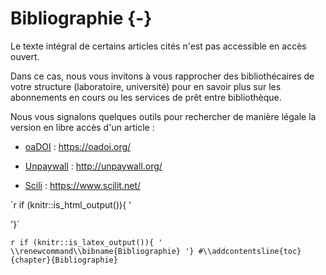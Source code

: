 # Bibliographie {-}

Le texte intégral de certains articles cités n'est pas accessible en accès ouvert. 

Dans ce cas, nous vous invitons à vous rapprocher des bibliothécaires de votre structure (laboratoire, université) pour en savoir plus sur les abonnements en cours ou les services de prêt entre bibliothèque. 

Nous vous signalons quelques outils pour rechercher de manière légale la version en libre accès d'un article :

- [oaDOI](https://oadoi.org/) : https://oadoi.org/

- [Unpaywall](http://unpaywall.org/) : http://unpaywall.org/

- [Scili](https://www.scilit.net/) : https://www.scilit.net/ 

`r if (knitr::is_html_output()){ '
  <div id="refs" class="references"></div>
'}`

`r if (knitr::is_latex_output()){ '
\\renewcommand\\bibname{Bibliographie}
'}
#\\addcontentsline{toc}{chapter}{Bibliographie}
`

